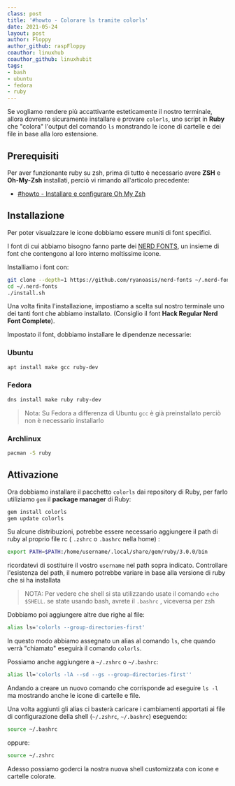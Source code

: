 ```yaml
---
class: post
title: '#howto - Colorare ls tramite colorls' 
date: 2021-05-24 
layout: post 
author: Floppy
author_github: raspFloppy 
coauthor: linuxhub
coauthor_github: linuxhubit
tags: 
- bash
- ubuntu
- fedora
- ruby 
---
```



Se vogliamo rendere più accattivante esteticamente il nostro terminale, allora dovremo sicuramente installare e provare `colorls`, uno script in **Ruby** che "colora" l'output del comando `ls` monstrando le icone di cartelle e dei file in base alla loro estensione. 

## Prerequisiti
Per aver funzionante ruby su zsh, prima di tutto è necessario avere **ZSH** e **Oh-My-Zsh** installati, perciò vi rimando all'articolo precedente:

- [#howto - Installare e configurare Oh My Zsh](https://linuxhub.it/articles/howto-installare-e-configurare-oh-my-zsh/)

## Installazione 

Per poter visualzzare le icone dobbiamo essere muniti di font specifici.

I font di cui abbiamo bisogno fanno parte dei [NERD FONTS](https://github.com/ryanoasis/nerd-fonts), un insieme di font che contengono al loro interno moltissime icone.

Installiamo i font con:

``` bash
git clone --depth=1 https://github.com/ryanoasis/nerd-fonts ~/.nerd-fonts
cd ~/.nerd-fonts
./install.sh
```
Una volta finita l'installazione, impostiamo a scelta sul nostro terminale uno dei tanti font che abbiamo installato.
(Consiglio il font **Hack Regular Nerd Font Complete**).

Impostato il font, dobbiamo installare le dipendenze necessarie:

### Ubuntu

``` bash
apt install make gcc ruby-dev
```

### Fedora

``` bash
dns install make ruby ruby-dev
```
> Nota: Su Fedora a differenza di Ubuntu `gcc` è già preinstallato perciò non è necessario installarlo 

### Archlinux

```bash
pacman -S ruby
```




## Attivazione

Ora dobbiamo installare il pacchetto `colorls` dai repository di Ruby, per farlo utiliziamo `gem` il **package manager** di Ruby:

``` bash
gem install colorls
gem update colorls
```



Su alcune distribuzioni, potrebbe essere necessario aggiungere il path di ruby al proprio file rc ( `.zshrc` o `.bashrc` nella home) : 

```bash
export PATH=$PATH:/home/username/.local/share/gem/ruby/3.0.0/bin
```

ricordatevi di sostituire il vostro `username` nel path sopra indicato. Controllare l'esistenza del path, il numero potrebbe variare in base alla versione di ruby che si ha installata 

> NOTA: Per vedere che shell si sta utilizzando usate il comando `echo $SHELL`. se state usando bash, avrete il `.bashrc` , viceversa per zsh

Dobbiamo poi aggiungere altre due righe al file: 

``` bash
alias ls='colorls --group-directories-first'
```


In questo modo abbiamo assegnato un alias al comando `ls`, che quando verrà "chiamato" eseguirà il comando `colorls`.

Possiamo anche aggiungere a `~/.zshrc` o `~/.bashrc`:
``` bash
alias ll='colorls -lA --sd --gs --group-directories-first''
```
Andando a creare un nuovo comando che corrisponde ad eseguire `ls -l` ma mostrando anche le icone di cartelle e file.


Una volta aggiunti gli alias ci basterà caricare i cambiamenti apportati ai file di configurazione della shell (`~/.zshrc`, `~/.bashrc`) eseguendo:
``` bash
source ~/.bashrc
```
oppure:
``` bash
source ~/.zshrc
```

Adesso possiamo goderci la nostra nuova shell customizzata con icone e cartelle colorate.




